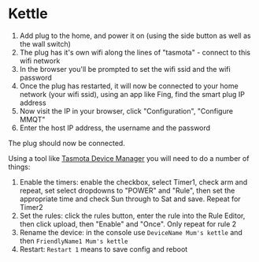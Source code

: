 # Kettle

1. Add plug to the home, and power it on (using the side button as well as the wall switch)
2. The plug has it's own wifi along the lines of "tasmota" - connect to this wifi network
3. In the browser you'll be prompted to set the wifi ssid and the wifi password
4. Once the plug has restarted, it will now be connected to your home network (your wifi ssid), using an app like Fing, find the smart plug IP address
5. Now visit the IP in your browser, click "Configuration", "Configure MMQT"
6. Enter the host IP address, the username and the password

The plug should now be connected.

Using a tool like [Tasmota Device Manager](https://tasmota.github.io/docs/Tasmota-Device-Manager/) you will need to do a number of things:

1. Enable the timers: enable the checkbox, select Timer1, check arm and repeat, set select dropdowns to "POWER" and "Rule", then set the appropriate time and check Sun through to Sat and save. Repeat for Timer2
2. Set the rules: click the rules button, enter the rule into the Rule Editor, then click upload, then "Enable" and "Once". Only repeat for rule 2
3. Rename the device: in the console use `DeviceName Mum's kettle` and then `FriendlyName1 Mum's kettle`
4. Restart: `Restart 1` means to save config and reboot
